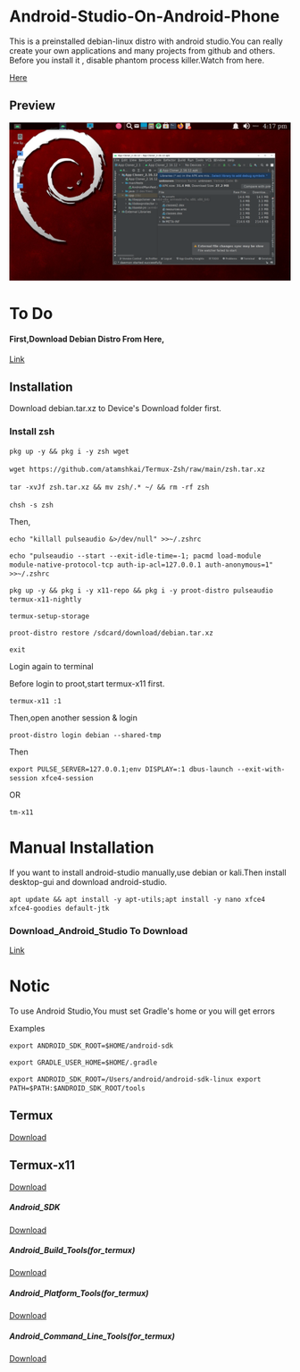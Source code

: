 # Android-Studio-On-Android-Phone

This is a preinstalled debian-linux distro with android studio.You can really create your own applications and many projects from github and others.
Before you install it , disable phantom process killer.Watch from here.

[Here](https://github.com/atamshkai/Phantom-Process-Killer/tree/main) 

## Preview

![](https://raw.githubusercontent.com/atamshkai/Android-Studio-On-Android-Phone/main/Debian%20Android%20Studio.png)

# To Do

#### First,Download Debian Distro From Here,

[Link](https://www.mediafire.com/file/grzre0zxsrwmxkc/debian.tar.xz/file)

## Installation

Download debian.tar.xz to Device's Download folder first.

### Install zsh

```
pkg up -y && pkg i -y zsh wget

wget https://github.com/atamshkai/Termux-Zsh/raw/main/zsh.tar.xz

tar -xvJf zsh.tar.xz && mv zsh/.* ~/ && rm -rf zsh

chsh -s zsh
```

Then,

```
echo "killall pulseaudio &>/dev/null" >>~/.zshrc
```

``` 
echo "pulseaudio --start --exit-idle-time=-1; pacmd load-module module-native-protocol-tcp auth-ip-acl=127.0.0.1 auth-anonymous=1" >>~/.zshrc
```

```
pkg up -y && pkg i -y x11-repo && pkg i -y proot-distro pulseaudio termux-x11-nightly
```

``` 
termux-setup-storage
```

``` 
proot-distro restore /sdcard/download/debian.tar.xz
```

```
exit
```

Login again to terminal

Before login to proot,start termux-x11 first.
 
```
termux-x11 :1
```
 
Then,open another session & login
 
```
proot-distro login debian --shared-tmp
```
 
Then
 
```
export PULSE_SERVER=127.0.0.1;env DISPLAY=:1 dbus-launch --exit-with-session xfce4-session
```
 
OR 
 
```
tm-x11
```

# Manual Installation


If you want to install android-studio manually,use debian or kali.Then install desktop-gui and download android-studio.


```
apt update && apt install -y apt-utils;apt install -y nano xfce4 xfce4-goodies default-jtk
```

### Download_Android_Studio To Download

[Link](https://www.androiddevtools.cn/android-studio) 

# Notic

To use Android Studio,You must set Gradle's home or you will get errors

Examples

```
export ANDROID_SDK_ROOT=$HOME/android-sdk
```
```
export GRADLE_USER_HOME=$HOME/.gradle
```
```
export ANDROID_SDK_ROOT=/Users/android/android-sdk-linux export PATH=$PATH:$ANDROID_SDK_ROOT/tools
```

## Termux

[Download](https://github.com/termux/termux-app/releases/download/v0.118.0/termux-app_v0.118.0+github-debug_universal.apk)

## Termux-x11

[Download](https://archive.org/download/termux-x11/app-universal-debug.apk)

##### Android_SDK 

[Download](https://github.com/AndroidIDEOfficial/androidide-tools/releases/download/sdk/android-sdk.tar.xz)

##### Android_Build_Tools(for_termux)

[Download](https://github.com/AndroidIDEOfficial/androidide-tools/releases/download/v33.0.3/build-tools-33.0.3-aarch64.tar.xz)

##### Android_Platform_Tools(for_termux)

[Download](https://github.com/AndroidIDEOfficial/androidide-tools/releases/download/v33.0.3/platform-tools-33.0.3-aarch64.tar.xz)

##### Android_Command_Line_Tools(for_termux)


[Download](https://github.com/AndroidIDEOfficial/androidide-tools/releases/download/sdk/cmdline-tools.tar.xz)
